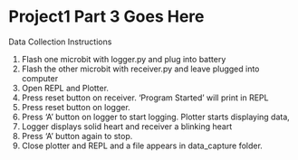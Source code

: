 # Project1 Part 3 Goes Here

Data Collection Instructions

1. Flash one microbit with logger.py and plug into battery
2. Flash the other microbit with receiver.py and leave plugged into computer
3. Open REPL and Plotter.
4. Press reset button on receiver. ‘Program Started’ will print in REPL
5. Press reset button on logger.
6. Press ‘A’ button on logger to start logging. Plotter starts displaying data, 
7. Logger displays solid heart and receiver a blinking heart
8. Press ‘A’ button again to stop.
9. Close plotter and REPL and a file appears in data_capture folder.